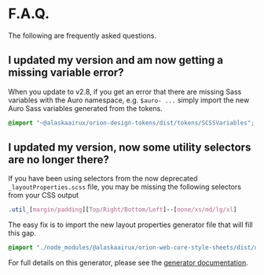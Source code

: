 # F.A.Q.

The following are frequently asked questions.

## I updated my version and am now getting a missing variable error?

When you update to v2.8, if you get an error that there are missing Sass variables with the Auro namespace, e.g. `$auro- ...` simply import the new Auro Sass variables generated from the tokens.

```scss
@import "~@alaskaairux/orion-design-tokens/dist/tokens/SCSSVariables";
```

## I updated my version, now some utility selectors are no longer there?

If you have been using selectors from the now deprecated `_layoutProperties.scss` file, you may be missing the following selectors from your CSS output

```css
.util_[margin/padding][Top/Right/Bottom/Left]--[none/xs/md/lg/xl]
```

The easy fix is to import the new layout properties generator file that will fill this gap.

```scss
@import "./node_modules/@alaskaairux/orion-web-core-style-sheets/dist/utilityMixins/layoutPropertiesGenerator";
```

For full details on this generator, please see the [generator documentation](https://alaskaairlines.github.io/OrionWebCoreStyleSheets/#utility-layout-mixin-auro_layoutPropertiesGenerator).
